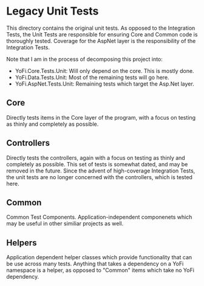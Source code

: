# Legacy Unit Tests

This directory contains the original unit tests. As opposed to the Integration Tests, the Unit Tests
are responsible for ensuring Core and Common code is thoroughly tested. Coverage for the AspNet
layer is the responsibility of the Integration Tests.

Note that I am in the process of decomposing this project into:

* YoFi.Core.Tests.Unit: Will only depend on the core. This is mostly done.
* YoFi.Data.Tests.Unit: Most of the remaining tests will go here.
* YoFi.AspNet.Tests.Unit: Remaining tests which target the Asp.Net layer.

## Core

Directly tests items in the Core layer of the program, with a focus on testing as thinly and completely as possible.

## Controllers

Directly tests the controllers, again with a focus on testing as thinly and completely as possible.
This set of tests is somewhat dated, and may be removed in the future. Since the advent of high-coverage
Integration Tests, the unit tests are no longer concerned with the controllers, which is tested here.

## Common

Common Test Components. Application-independent componenets which may be useful in other similiar projects
as well.

## Helpers

Application dependent helper classes which provide functionality that can be use across many tests. 
Anything that takes a dependency on a YoFi namespace is a helper, as opposed to "Common" items which take no YoFi dependency.